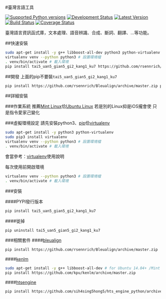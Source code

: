 #臺灣言語工具

[![Supported Python versions](https://pypip.in/py_versions/tai5_uan5_gian5_gi2_kang1_ku7/badge.svg)](https://pypi.python.org/pypi/tai5_uan5_gian5_gi2_kang1_ku7/)
[![Development Status](https://pypip.in/status/tai5_uan5_gian5_gi2_kang1_ku7/badge.svg)](https://pypi.python.org/pypi/tai5_uan5_gian5_gi2_kang1_ku7/)
[![Latest Version](https://pypip.in/version/tai5_uan5_gian5_gi2_kang1_ku7/badge.svg)](https://pypi.python.org/pypi/tai5_uan5_gian5_gi2_kang1_ku7/)
[![Build Status](https://travis-ci.org/sih4sing5hong5/tai5_uan5_gian5_gi2_kang1_ku7.svg?branch=master)](https://travis-ci.org/sih4sing5hong5/tai5_uan5_gian5_gi2_kang1_ku7)
[![Coverage Status](https://coveralls.io/repos/sih4sing5hong5/tai5_uan5_gian5_gi2_kang1_ku7/badge.svg)](https://coveralls.io/r/sih4sing5hong5/tai5_uan5_gian5_gi2_kang1_ku7)

臺灣語言資訊函式庫，文本處理、語音辨識、合成、斷詞、翻譯、…等功能。

##快速安裝
```bash
sudo apt-get install -y g++ libboost-all-dev python3 python-virtualenv
virtualenv venv --python python3 # 設置環境檔
. venv/bin/activate # 載入環境
pip install tai5_uan5_gian5_gi2_kang1_ku7 https://github.com/rsennrich/Bleualign/archive/master.zip pip install https://github.com/kpu/kenlm/archive/master.zip
```

##開發
上面的pip不要裝`tai5_uan5_gian5_gi2_kang1_ku7`
```bash
pip install https://github.com/rsennrich/Bleualign/archive/master.zip pip install https://github.com/kpu/kenlm/archive/master.zip
```

##詳細安裝

###作業系統
推薦[Mint Linux](http://www.linuxmint.com/download.php)佮[Ubuntu Linux](http://www.ubuntu-tw.org/modules/tinyd0/)
若是別的Linux抑是iOS攏會使
只是指令愛家己變化

###虛擬環境設定
請先安裝python3、[pip](https://pip.pypa.io/en/latest/installing.html)佮[virtualenv](https://virtualenv.readthedocs.org/en/latest/)
```bash
sudo apt-get install -y python3 python-virtualenv
sudo pip3 install virtualenv
virtualenv venv --python python3 # 設置環境檔
. venv/bin/activate # 載入環境
```
會當參考：[virtualenv](http://www.openfoundry.org/tw/tech-column/8516-pythons-virtual-environment-and-multi-version-programming-tools-virtualenv-and-pythonbrew)使用說明

每次使用前開啟環境
```bash
virtualenv venv --python python3 # 設置環境檔
. venv/bin/activate # 載入環境
```

###安裝

####PYPI發行版本
```bash
pip install tai5_uan5_gian5_gi2_kang1_ku7
```

####徙掉
```bash
pip uninstall tai5_uan5_gian5_gi2_kang1_ku7
```

###相關套件
####[bleualign](https://github.com/rsennrich/Bleualign)
```bash
pip install https://github.com/rsennrich/Bleualign/archive/master.zip
```
####[kenlm](https://github.com/kpu/kenlm)
```bash
sudo apt-get install -y g++ libboost-all-dev # for Ubuntu 14.04+ /Mint 17+
pip install https://github.com/kpu/kenlm/archive/master.zip
```
####[htsengine](https://github.com/sih4sing5hong5/hts_engine_python)
```bash
pip install https://github.com/sih4sing5hong5/hts_engine_python/archive/master.zip
```

